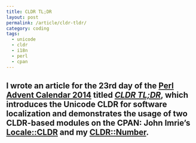 ```yaml
---
title: CLDR TL;DR
layout: post
permalink: /article/cldr-tldr/
category: coding
tags:
  - unicode
  - cldr
  - i18n
  - perl
  - cpan
---
```


I wrote an article for the 23rd day of the [Perl Advent Calendar
2014](http://perladvent.org/2014/) titled
[***CLDR TL;DR***](http://perladvent.org/2014/2014-12-23.html), which introduces
the Unicode CLDR for software localization and demonstrates the usage of two
CLDR-based modules on the CPAN: John Imrie’s
[Locale::CLDR](https://metacpan.org/pod/Locale::CLDR) and my
[CLDR::Number](https://metacpan.org/pod/CLDR::Number).
--------------------------------------------------------------------------------